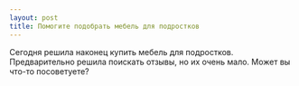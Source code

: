 ```yaml
---
layout: post 
title: Помогите подобрать мебель для подростков 
--- 
```

Сегодня решила наконец купить мебель для подростков. Предварительно решила поискать отзывы, но их очень мало. Может вы что-то посоветуете?